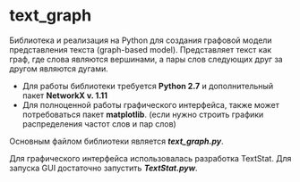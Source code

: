 # text_graph

Библиотека и реализация на Python для создания графовой модели представления текста (graph-based model). Представляет текст как граф, где слова являются вершинами, а пары слов следующих друг за другом являются дугами. 

* Для работы библиотеки требуется **Python 2.7** и дополнительный пакет **NetworkX v. 1.11**
* Для полноценной работы графического интерфейса, также может потребоваться пакет **matplotlib**. (если нужно строить графики распределения частот слов и пар слов)

Основным файлом библиотеки является ***text_graph.py***. 

Для графического интерфейса использовалась разработка TextStat. Для запуска GUI достаточно запустить ***TextStat.pyw***. 
